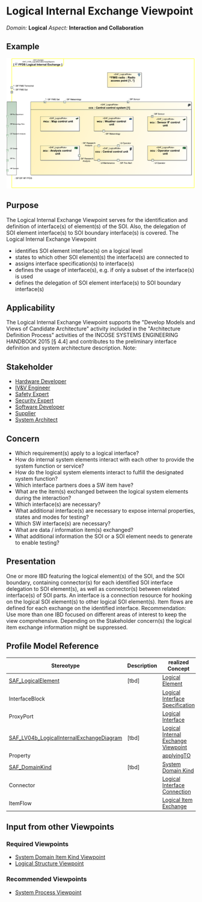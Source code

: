 # Logical Internal Exchange Viewpoint
*Domain:* **Logical** *Aspect:* **Interaction and Collaboration**
## Example
![FFDS Logical Internal Exchange](../diagrams/FFDS-Logical-Internal-Exchange.svg)
## Purpose
The Logical Internal Exchange Viewpoint serves for the identification and definition of interface(s) of element(s) of the SOI. Also, the delegation of SOI element interface(s) to SOI boundary interface(s) is covered.
The Logical Internal Exchange Viewpoint
* identifies SOI element interface(s) on a logical level
* states to which other SOI element(s) the interface(s) are connected to
* assigns interface specification(s) to interface(s)
* defines the usage of interface(s), e.g. if only a subset of the interface(s) is used 
* defines the delegation of SOI element interface(s) to SOI boundary interface(s)
## Applicability
The Logical Internal Exchange Viewpoint supports the "Develop Models and Views of Candidate Architecture" activity included in the "Architecture Definition Process" activities of the INCOSE SYSTEMS ENGINEERING HANDBOOK 2015 [§ 4.4] and contributes to the preliminary interface definition and system architecture description.
Note:
## Stakeholder
* [Hardware Developer](../stakeholders.md#Hardware-Developer)
* [IV&V Engineer](../stakeholders.md#IV&V-Engineer)
* [Safety Expert](../stakeholders.md#Safety-Expert)
* [Security Expert](../stakeholders.md#Security-Expert)
* [Software Developer](../stakeholders.md#Software-Developer)
* [Supplier](../stakeholders.md#Supplier)
* [System Architect](../stakeholders.md#System-Architect)
## Concern
* Which requirement(s) apply to a logical interface?
* How do internal system elements interact with each other to provide the system function or service?
* How do the logical system elements interact to fulfill the designated system function?
* Which interface partners does a SW item have?
* What are the item(s) exchanged between the logical system elements during the interaction?
* Which interface(s) are necessary?
* What additional interface(s) are necessary to expose internal properties, states and modes for testing?
* Which SW interface(s) are necessary?
* What are data / information item(s) exchanged?
* What additional information the SOI or a SOI element needs to generate to enable testing?
## Presentation
One or more IBD featuring the logical element(s) of the SOI, and the SOI boundary, containing connector(s) for each identified SOI interface delegation to SOI element(s), as well as connector(s) between related interface(s) of SOI parts. An interface is a connection resource for hooking on the logical SOI element(s) to other logical SOI element(s). Item flows are defined for each exchange on the identified interface.  Recommendation: Use more than one IBD focused on different areas of interest to keep the view comprehensive. Depending on the Stakeholder concern(s) the logical item exchange information might be suppressed.

## Profile Model Reference
|Stereotype | Description|realized Concept
|---|---|---|
|[SAF_LogicalElement](../stereotypes.md#SAF_LogicalElement)|[tbd]|[Logical Element](../concepts.md#Logical-Element)|
|InterfaceBlock||[Logical Interface Specification](../concepts.md#Logical-Interface-Specification)|
|ProxyPort||[Logical Interface](../concepts.md#Logical-Interface)|
|[SAF_LV04b_LogicalInternalExchangeDiagram](../stereotypes.md#SAF_LV04b_LogicalInternalExchangeDiagram)|[tbd]|[Logical Internal Exchange Viewpoint](../concepts.md#Logical-Internal-Exchange-Viewpoint)|
|Property||[applyingTO](../concepts.md#applyingTO)|
|[SAF_DomainKind](../stereotypes.md#SAF_DomainKind)|[tbd]|[System Domain Kind](../concepts.md#System-Domain-Kind)|
|Connector||[Logical Interface Connection](../concepts.md#Logical-Interface-Connection)|
|ItemFlow||[Logical Item Exchange](../concepts.md#Logical-Item-Exchange)|
## Input from other Viewpoints
### Required Viewpoints
* [System Domain Item Kind Viewpoint](System-Domain-Item-Kind-Viewpoint.md)
* [Logical Structure Viewpoint](Logical-Structure-Viewpoint.md)
### Recommended Viewpoints
* [System Process Viewpoint](System-Process-Viewpoint.md)
